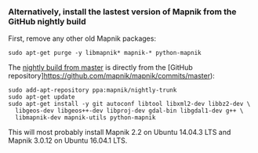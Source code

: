 ### Alternatively, install the lastest version of Mapnik from the GitHub nightly build

First, remove any other old Mapnik packages:

    sudo apt-get purge -y libmapnik* mapnik-* python-mapnik

The [nightly build from master](https://launchpad.net/~mapnik/+archive/ubuntu/nightly-trunk) is directly from the [GitHub repository]https://github.com/mapnik/mapnik/commits/master):

    sudo add-apt-repository ppa:mapnik/nightly-trunk
    sudo apt-get update
    sudo apt-get install -y git autoconf libtool libxml2-dev libbz2-dev \
      libgeos-dev libgeos++-dev libproj-dev gdal-bin libgdal1-dev g++ \
      libmapnik-dev mapnik-utils python-mapnik

This will most probably install Mapnik 2.2 on Ubuntu 14.04.3 LTS and Mapnik 3.0.12 on Ubuntu 16.04.1 LTS.
